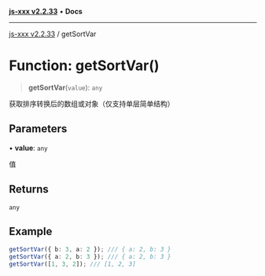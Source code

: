 [**js-xxx v2.2.33**](../README.md) • **Docs**

***

[js-xxx v2.2.33](../README.md) / getSortVar

# Function: getSortVar()

> **getSortVar**(`value`): `any`

获取排序转换后的数组或对象（仅支持单层简单结构）

## Parameters

• **value**: `any`

值

## Returns

`any`

## Example

```ts
getSortVar({ b: 3, a: 2 }); /// { a: 2, b: 3 }
getSortVar({ a: 2, b: 3 }); /// { a: 2, b: 3 }
getSortVar([1, 3, 2]); /// [1, 2, 3]
```
